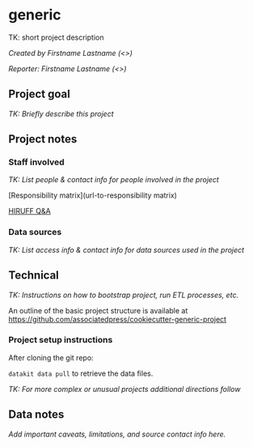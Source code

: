 # generic

TK: short project description

*Created by Firstname Lastname (<>)*

*Reporter: Firstname Lastname (<>)*

## Project goal

*TK: Briefly describe this project*

## Project notes

### Staff involved

*TK: List people & contact info for people involved in the project*

[Responsibility matrix](url-to-responsibility matrix)

[HIRUFF Q&A](url-to-hiruff)

### Data sources

*TK: List access info & contact info for data sources used in the project*

## Technical

*TK: Instructions on how to bootstrap project, run ETL processes, etc.*

An outline of the basic project structure is available at https://github.com/associatedpress/cookiecutter-generic-project

### Project setup instructions

After cloning the git repo:

`datakit data pull` to retrieve the data files.

*TK: For more complex or unusual projects additional directions follow*

## Data notes

*Add important caveats, limitations, and source contact info here.*
